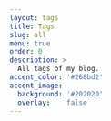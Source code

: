 ```yaml
---
layout: tags
title: Tags
slug: all
menu: true
order: 0
description: >
  All tags of my blog.
accent_color: '#268bd2'
accent_image:
  background: '#202020'
  overlay:    false
---
```

